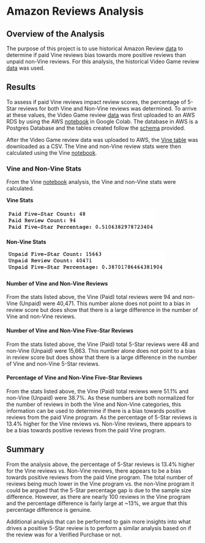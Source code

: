 # Amazon Reviews Analysis

## Overview of the Analysis

The purpose of this project is to use historical Amazon Review [data](https://s3.amazonaws.com/amazon-reviews-pds/tsv/index.txt) to determine if paid Vine reviews bias towards more positive reviews than unpaid non-Vine reviews. For this analysis, the historical Video Game review [data](https://s3.amazonaws.com/amazon-reviews-pds/tsv/amazon_reviews_us_Video_Games_v1_00.tsv.gz) was used.

## Results

To assess if paid Vine reviews impact review scores, the percentage of 5-Star reviews for both Vine and Non-Vine reviews was determined. To arrive at these values, the Video Game review [data](https://s3.amazonaws.com/amazon-reviews-pds/tsv/amazon_reviews_us_Video_Games_v1_00.tsv.gz) was first uploaded to an AWS RDS by using the AWS [notebook](https://github.com/aricciardelli2/UCB-Projects/blob/main/amazon_vine_analysis/Amazon_Reviews_ETL.ipynb) in Google Colab. The database in AWS is a Postgres Database and the tables created follow the [schema](https://github.com/aricciardelli2/UCB-Projects/blob/main/amazon_vine_analysis/challenge_schema.sql) provided.

After the Video Game review data was uploaded to AWS, the [Vine table](https://github.com/aricciardelli2/UCB-Projects/blob/main/amazon_vine_analysis/resources/vine_table.csv) was downloaded as a CSV. The Vine and non-Vine review stats were then calculated using the Vine [notebook](https://github.com/aricciardelli2/UCB-Projects/blob/main/amazon_vine_analysis/Vine_Review_Analysis.ipynb).

### Vine and Non-Vine Stats

From the Vine [notebook](https://github.com/aricciardelli2/UCB-Projects/blob/main/amazon_vine_analysis/Vine_Review_Analysis.ipynb) analysis, the Vine and non-Vine stats were calculated.

**Vine Stats**

![](https://github.com/aricciardelli2/UCB-Projects/blob/main/amazon_vine_analysis/analysis/paid_stats.png)

**Non-Vine Stats**

![](https://github.com/aricciardelli2/UCB-Projects/blob/main/amazon_vine_analysis/analysis/unpaid_stats.png)

#### Number of Vine and Non-Vine Reviews

From the stats listed above, the Vine (Paid) total reviews were 94 and non-Vine (Unpaid) were 40,471. This number alone does not point to a bias in review score but does show that there is a large difference in the number of Vine and non-Vine reviews.

#### Number of Vine and Non-Vine Five-Star Reviews

From the stats listed above, the Vine (Paid) total 5-Star reviews were 48 and non-Vine (Unpaid) were 15,663. This number alone does not point to a bias in review score but does show that there is a large difference in the number of Vine and non-Vine 5-Star reviews.

#### Percentage of Vine and Non-Vine Five-Star Reviews

From the stats listed above, the Vine (Paid) total reviews were 51.1% and non-Vine (Unpaid) were 38.7%. As these numbers are both normalized for the number of reviews in both the Vine and Non-Vine categories, this information can be used to determine if there is a bias towards positive reviews from the paid Vine program. As the percentage of 5-Star reviews is 13.4% higher for the Vine reviews vs. Non-Vine reviews, there appears to be a bias towards positive reviews from the paid Vine program.

## Summary

From the analysis above, the percentage of 5-Star reviews is 13.4% higher for the Vine reviews vs. Non-Vine reviews, there appears to be a bias towards positive reviews from the paid Vine program. The total number of reviews being much lower in the Vine program vs. the non-Vine program it could be argued that the 5-Star percentage gap is due to the sample size difference. However, as there are nearly 100 reviews in the Vine program and the percentage difference is fairly large at ~13%, we argue that this percentage difference is genuine.

Additional analysis that can be performed to gain more insights into what drives a positive 5-Star review is to perform a similar analysis based on if the review was for a Verified Purchase or not.
